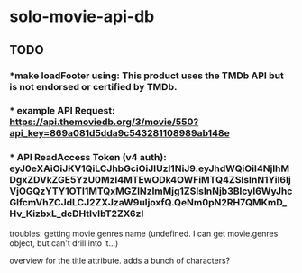 # solo-movie-api-db


## TODO
### *make loadFooter using:  This product uses the TMDb API but is not endorsed or certified by TMDb.
### * example API Request:  https://api.themoviedb.org/3/movie/550?api_key=869a081d5dda9c543281108989ab148e
### * API ReadAccess Token (v4 auth):  eyJ0eXAiOiJKV1QiLCJhbGciOiJIUzI1NiJ9.eyJhdWQiOiI4NjlhMDgxZDVkZGE5YzU0MzI4MTEwODk4OWFiMTQ4ZSIsInN1YiI6IjVjOGQzYTY1OTI1MTQxMGZlNzlmMjg1ZSIsInNjb3BlcyI6WyJhcGlfcmVhZCJdLCJ2ZXJzaW9uIjoxfQ.QeNm0pN2RH7QMKmD_Hv_KizbxL_dcDHtIvIbT2ZX6zI

troubles:
getting movie.genres.name (undefined. I can get movie.genres object, but can't drill into it...)

overview for the title attribute. adds a bunch of characters?